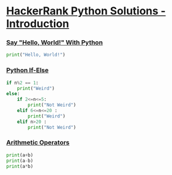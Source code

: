 # [HackerRank Python Solutions - Introduction](https://www.hackerrank.com/domains/python?badge_type=python&filters%5Bsubdomains%5D%5B%5D=py-introduction "Python - Introduction")

### [Say "Hello, World!" With Python](https://www.hackerrank.com/challenges/py-hello-world/problem?isFullScreen=true "Say 'Hello, World!' With Python")

```py
print("Hello, World!")
```

### [Python If-Else](https://www.hackerrank.com/challenges/py-if-else/problem?isFullScreen=true "Python If-Else")

```py
if n%2 == 1:
    print("Weird")
else:
    if 2<=n<=5:
        print("Not Weird")
    elif 6<=n<=20 :
        print("Weird")
    elif n>20 :
        print("Not Weird")
```

### [Arithmetic Operators](https://www.hackerrank.com/challenges/python-arithmetic-operators/problem?isFullScreen=true "Arithmetic Operators")

```py
print(a+b)
print(a-b)
print(a*b)
```
